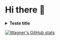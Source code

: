 # Hi there 👋

<details><summary><strong>Teste title</strong></summary><br />
Test text
</details>

[![Wagner's GitHub stats](https://github-readme-stats.vercel.app/api?username=Wagner-BWG)](https://github.com/anuraghazra/github-readme-stats)

<!--
**Wagner-BWG/Wagner-BWG** is a ✨ _special_ ✨ repository because its `README.md` (this file) appears on your GitHub profile.

Here are some ideas to get you started:

- 🔭 I’m currently working on ...
- 🌱 I’m currently learning ...
- 👯 I’m looking to collaborate on ...
- 🤔 I’m looking for help with ...
- 💬 Ask me about ...
- 📫 How to reach me: ...
- 😄 Pronouns: ...
- ⚡ Fun fact: ...
something somethin
-->
